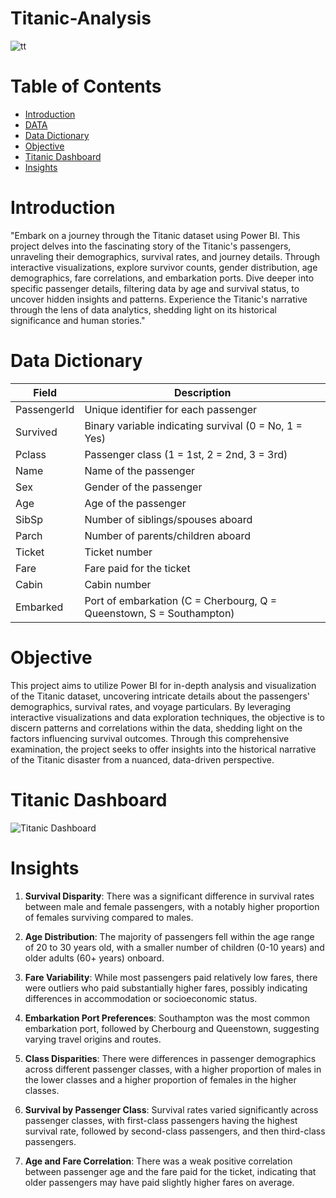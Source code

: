 # Titanic-Analysis

![tt](https://github.com/madhavyawale7/Titanic-Analysis/assets/159420665/d14e33a6-2765-4fc9-bc18-ad16b3b66693)

# Table of Contents 
+ [Introduction](#Introduction)
+ [DATA](https://github.com/madhavyawale7/Titanic-Analysis/blob/main/DATA/Titanic-Dataset.csv)
+ [Data Dictionary](#Data-Dictionary)
+ [Objective](#Objective)
+ [Titanic Dashboard](#Titanic-Dashboard)
+ [Insights](#Insights)

# Introduction
"Embark on a journey through the Titanic dataset using Power BI. This project delves into the fascinating story of the Titanic's passengers, unraveling their demographics, survival rates, and journey details. Through interactive visualizations, explore survivor counts, gender distribution, age demographics, fare correlations, and embarkation ports. Dive deeper into specific passenger details, filtering data by age and survival status, to uncover hidden insights and patterns. Experience the Titanic's narrative through the lens of data analytics, shedding light on its historical significance and human stories."

# Data Dictionary

| Field       | Description                                               |
|-------------|-----------------------------------------------------------|
| PassengerId | Unique identifier for each passenger                       |
| Survived    | Binary variable indicating survival (0 = No, 1 = Yes)      |
| Pclass      | Passenger class (1 = 1st, 2 = 2nd, 3 = 3rd)               |
| Name        | Name of the passenger                                      |
| Sex         | Gender of the passenger                                    |
| Age         | Age of the passenger                                       |
| SibSp       | Number of siblings/spouses aboard                          |
| Parch       | Number of parents/children aboard                          |
| Ticket      | Ticket number                                              |
| Fare        | Fare paid for the ticket                                   |
| Cabin       | Cabin number                                               |
| Embarked    | Port of embarkation (C = Cherbourg, Q = Queenstown, S = Southampton) |

# Objective

This project aims to utilize Power BI for in-depth analysis and visualization of the Titanic dataset, uncovering intricate details about the passengers' demographics, survival rates, and voyage particulars. By leveraging interactive visualizations and data exploration techniques, the objective is to discern patterns and correlations within the data, shedding light on the factors influencing survival outcomes. Through this comprehensive examination, the project seeks to offer insights into the historical narrative of the Titanic disaster from a nuanced, data-driven perspective.

# Titanic Dashboard 

![Titanic Dashboard](https://github.com/madhavyawale7/Titanic-Analysis/assets/159420665/be8aca58-73b1-415a-8751-1f474773e399)

# Insights

1. **Survival Disparity**: There was a significant difference in survival rates between male and female passengers, with a notably higher proportion of females surviving compared to males.

2. **Age Distribution**: The majority of passengers fell within the age range of 20 to 30 years old, with a smaller number of children (0-10 years) and older adults (60+ years) onboard.

3. **Fare Variability**: While most passengers paid relatively low fares, there were outliers who paid substantially higher fares, possibly indicating differences in accommodation or socioeconomic status.

4. **Embarkation Port Preferences**: Southampton was the most common embarkation port, followed by Cherbourg and Queenstown, suggesting varying travel origins and routes.

5. **Class Disparities**: There were differences in passenger demographics across different passenger classes, with a higher proportion of males in the lower classes and a higher proportion of females in the higher classes.

6. **Survival by Passenger Class**: Survival rates varied significantly across passenger classes, with first-class passengers having the highest survival rate, followed by second-class passengers, and then third-class passengers.

7. **Age and Fare Correlation**: There was a weak positive correlation between passenger age and the fare paid for the ticket, indicating that older passengers may have paid slightly higher fares on average.
